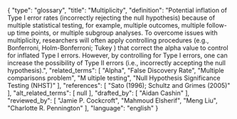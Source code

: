 {
    "type": "glossary",
    "title": "Multiplicity",
    "definition": "Potential inflation of Type I error rates (incorrectly rejecting the null hypothesis) because of multiple statistical testing, for example, multiple outcomes, multiple follow-up time points, or multiple subgroup analyses. To overcome issues with multiplicity, researchers will often apply controlling procedures (e.g., Bonferroni, Holm-Bonferroni; Tukey ) that correct the alpha value  to control for inflated Type I errors. However, by controlling for Type I errors, one can increase the possibility of Type II errors (i.e., incorrectly accepting the null hypothesis).",
    "related_terms": [
        "Alpha",
        "False Discovery Rate",
        "Multiple comparisons problem",
        "M ultiple testing",
        "Null Hypothesis Significance Testing (NHST)"
    ],
    "references": [
        "Sato (1996); Schultz and Grimes (2005)"
    ],
    "alt_related_terms": [
        null
    ],
    "drafted_by": [
        "Aidan Cashin"
    ],
    "reviewed_by": [
        "Jamie P. Cockcroft",
        "Mahmoud Elsherif",
        "Meng Liu",
        "Charlotte R. Pennington"
    ],
    "language": "english"
}